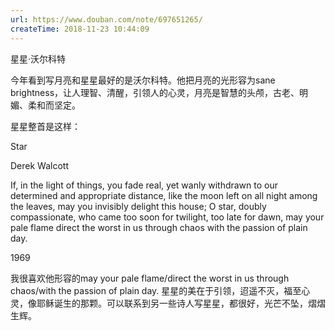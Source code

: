 ```yaml
---
url: https://www.douban.com/note/697651265/
createTime: 2018-11-23 10:44:09
---
```


星星·沃尔科特

今年看到写月亮和星星最好的是沃尔科特。他把月亮的光形容为sane brightness，让人理智、清醒，引领人的心灵，月亮是智慧的头颅，古老、明媚、柔和而坚定。

 星星整首是这样：

Star

Derek Walcott

If, in the light of things, you fade
real, yet wanly withdrawn
to our determined and appropriate
distance, like the moon left on
all night among the leaves, may
you invisibly delight this house;
O star, doubly compassionate, who came
too soon for twilight, too late
for dawn, may your pale flame
direct the worst in us
through chaos
with the passion of
plain day.

1969

我很喜欢他形容的may your pale flame/direct the worst in us through chaos/with the passion of plain day. 星星的美在于引领，迢遥不灭，福至心灵，像耶稣诞生的那颗。可以联系到另一些诗人写星星，都很好，光芒不坠，熠熠生辉。